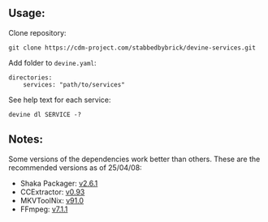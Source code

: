 ## Usage:
Clone repository:

`git clone https://cdm-project.com/stabbedbybrick/devine-services.git`

Add folder to `devine.yaml`:

```
directories:
    services: "path/to/services"
```
See help text for each service:

`devine dl SERVICE -?`

## Notes:
Some versions of the dependencies work better than others. These are the recommended versions as of 25/04/08:

- Shaka Packager: [v2.6.1](https://github.com/shaka-project/shaka-packager/releases/tag/v2.6.1)
- CCExtractor: [v0.93](https://github.com/CCExtractor/ccextractor/releases/tag/v0.93)
- MKVToolNix: [v91.0](https://mkvtoolnix.download/downloads.html)
- FFmpeg: [v7.1.1](https://ffmpeg.org/download.html)
